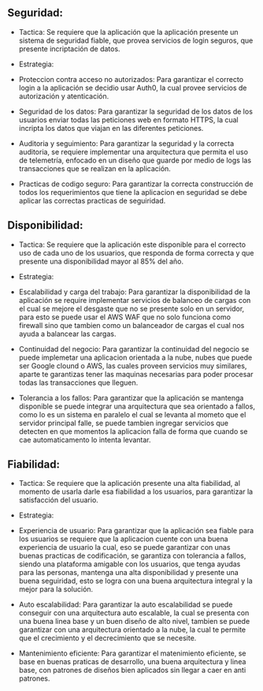 ## Seguridad:

- Tactica: Se requiere que la aplicación que la aplicación presente un sistema de seguridad fiable, que provea servicios de login seguros, que presente incriptación de datos.

- Estrategia:

- Proteccion contra acceso no autorizados: Para garantizar el correcto login a la aplicación se decidio usar Auth0, la cual provee servicios de autorización y atenticación.

- Seguridad de los datos: Para garantizar la seguridad de los datos de los usuarios enviar todas las peticiones web en formato HTTPS, la cual incripta los datos que viajan en las diferentes peticiones.

- Auditoria y seguimiento: Para garantizar la seguridad y la correcta auditoria, se requiere implementar una arquitectura que permita el uso de telemetría, enfocado en un diseño que guarde por medio de logs las transacciones que se realizan en la aplicación.

- Practicas de codigo seguro: Para garantizar la correcta construcción de todos los requerimientos que tiene la aplicacion en seguridad se debe aplicar las correctas practicas de seguiridad.

## Disponibilidad:

- Tactica: Se requiere que la aplicación este disponible para el correcto uso de cada uno de los usuarios, que responda de forma correcta y que presente una disponibilidad mayor al 85% del año.

- Estrategia:

- Escalabilidad y carga del trabajo: Para garantizar la disponibilidad de la aplicación se require implementar servicios de balanceo de cargas con el cual se mejore el desgaste que no se presente solo en un servidor, para esto se puede usar el AWS WAF que no solo funciona como firewall sino que tambien como un balanceador de cargas el cual nos ayuda a balancear las cargas.

- Continuidad del negocio: Para garantizar la continuidad del negocio se puede implemetar una aplicacion orientada a la nube, nubes que puede ser Google clound o AWS, las cuales proveen servicios muy similares, aparte te garantizas tener las maquinas necesarias para poder procesar todas las transacciones que lleguen.

- Tolerancia a los fallos: Para garantizar que la aplicación se mantenga disponible se puede integrar una arquitectura que sea orientado a fallos, como lo es un sistema en paralelo el cual se levanta al mometo que el servidor principal falle, se puede tambien ingregar servicios que detecten en que momentos la aplicacion falla de forma que cuando se cae automaticamento lo intenta levantar.

## Fiabilidad:

- Tactica: Se requiere que la aplicación presente una alta fiabilidad, al momento de usarla darle esa fiabilidad a los usuarios, para garantizar la satisfacción del usuario.

- Estrategia:

- Experiencia de usuario: Para garantizar que la aplicación sea fiable para los usuarios se requiere que la aplicacion cuente con una buena experiencia de usuario la cual, eso se puede garantizar con unas buenas practicas de codificación, se garantiza con tolerancia a fallos, siendo una plataforma amigable con los usuarios, que tenga ayudas para las personas, mantenga una alta disponibilidad y presente una buena seguiridad, esto se logra con una buena arquitectura integral y la mejor para la solución.

- Auto escalabilidad: Para garantizar la auto escalabilidad se puede conseguir con una arquitectura auto escalable, la cual se presenta con una buena linea base y un buen diseño de alto nivel, tambien se puede garantizar con una arquitectura orientado a la nube, la cual te permite que el crecimiento y el decrecimiento que se necesite.

- Mantenimiento eficiente: Para garantizar el matenimiento eficiente, se base en buenas praticas de desarrollo, una buena arquitectura y linea base, con patrones de diseños bien aplicados sin llegar a caer en anti patrones.
